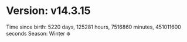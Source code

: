 # Version: v14.3.15
Time since birth: 5220 days, 125281 hours, 7516860 minutes, 451011600 seconds
Season: Winter ❄️
